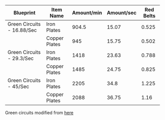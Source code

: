 | Blueprint                  | Item Name     | Amount/min | Amount/sec | Red Belts |
|----------------------------|---------------|------------|------------|-----------|
| Green Circuits - 16.88/Sec | Iron Plates   | 904.5      | 15.07      | 0.525     |
|                            | Copper Plates | 945        | 15.75      | 0.502     |
| Green Circuits - 29.3/Sec  | Iron Plates   | 1418       | 23.63      | 0.788     |
|                            | Copper Plates | 1485       | 24.75      | 0.825     |
| Green Circuits - 45/Sec    | Iron Plates   | 2205       | 34.8       | 1.225     |
|                            | Copper Plates | 2088       | 36.75      | 1.16      |

Green circuits modified from [here](https://factoriobin.com/post/Y52EhJ74/87)
